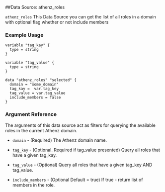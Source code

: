 ##Data Source: athenz_roles

`athenz_roles` This Data Source you can get the list of all roles in a domain with optional flag whether or not include members

### Example Usage

```hcl
variable "tag_kay" {
  type = string
}

variable "tag_value" {
  type = string
}

data "athenz_roles" "selected" {
  domain = "some_domain"
  tag_kay =  var.tag_key
  tag_value = var.tag_value
  include_members = false
}
```

### Argument Reference

The arguments of this data source act as filters for querying the available roles in the current Athenz domain.

- `domain` - (Required) The Athenz domain name.

- `tag_key` - (Optional. Required if tag_value presented) Query all roles that have a given tag_kay.

- `tag_value` - (Optional) Query all roles that have a given tag_key AND tag_value.

- `include_members` - (Optional Default = true) If true - return list of members in the role.